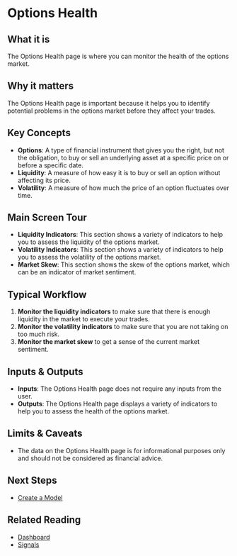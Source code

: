 # Options Health

## What it is

The Options Health page is where you can monitor the health of the options market.

## Why it matters

The Options Health page is important because it helps you to identify potential problems in the options market before they affect your trades.

## Key Concepts

*   **Options**: A type of financial instrument that gives you the right, but not the obligation, to buy or sell an underlying asset at a specific price on or before a specific date.
*   **Liquidity**: A measure of how easy it is to buy or sell an option without affecting its price.
*   **Volatility**: A measure of how much the price of an option fluctuates over time.

## Main Screen Tour

*   **Liquidity Indicators**: This section shows a variety of indicators to help you to assess the liquidity of the options market.
*   **Volatility Indicators**: This section shows a variety of indicators to help you to assess the volatility of the options market.
*   **Market Skew**: This section shows the skew of the options market, which can be an indicator of market sentiment.

## Typical Workflow

1.  **Monitor the liquidity indicators** to make sure that there is enough liquidity in the market to execute your trades.
2.  **Monitor the volatility indicators** to make sure that you are not taking on too much risk.
3.  **Monitor the market skew** to get a sense of the current market sentiment.

## Inputs & Outputs

*   **Inputs**: The Options Health page does not require any inputs from the user.
*   **Outputs**: The Options Health page displays a variety of indicators to help you to assess the health of the options market.

## Limits & Caveats

*   The data on the Options Health page is for informational purposes only and should not be considered as financial advice.

## Next Steps

*   [Create a Model](../suite/workflows/create-a-model.md)

## Related Reading

*   [Dashboard](./dashboard.md)
*   [Signals](./signals.md)
